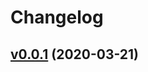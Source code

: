 # Changelog

## [v0.0.1](https://github.com/Songmu/smartcache/compare/ec40bbb1a182...v0.0.1) (2020-03-21)

